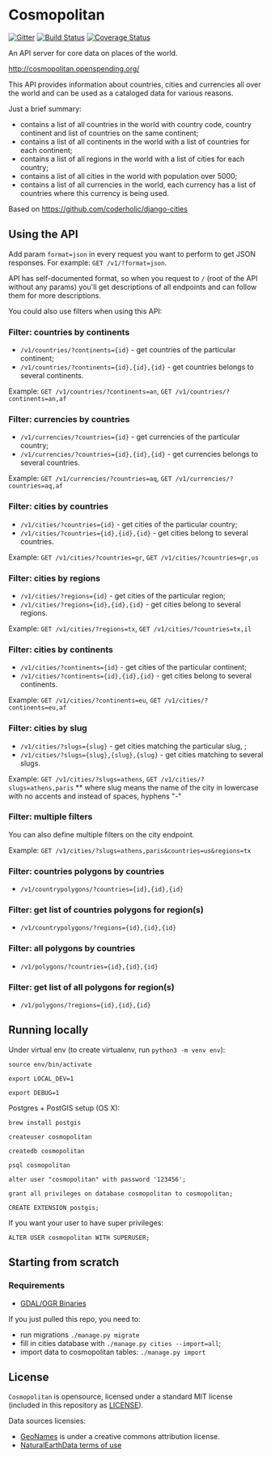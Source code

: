 # Cosmopolitan

[![Gitter](https://img.shields.io/gitter/room/openspending/chat.svg)](https://gitter.im/openspending/chat)
[![Build Status](https://travis-ci.org/openspending/cosmopolitan.svg?branch=master)](https://travis-ci.org/openspending/cosmopolitan) [![Coverage Status](https://coveralls.io/repos/openspending/cosmopolitan/badge.svg?branch=master&service=github)](https://coveralls.io/github/openspending/cosmopolitan?branch=master)

An API server for core data on places of the world.

http://cosmopolitan.openspending.org/

This API provides information about countries, cities and currencies all over the world and can be used as a cataloged data for various reasons.

Just a brief summary:

* contains a list of all countries in the world with country code, country continent and list of countries on the same continent;
* contains a list of all continents in the world with a list of countries for each continent;
* contains a list of all regions in the world with a list of cities for each country;
* contains a list of all cities in the world with population over 5000;
* contains a list of all currencies in the world, each currency has a list of countries where this currency is being used.

Based on https://github.com/coderholic/django-cities

## Using the API

Add param `format=json` in every request you want to perform to get JSON responses.
For example: `GET /v1/?format=json`.

API has self-documented format, so when you request to `/` (root of the API without any params) you'll get descriptions of all endpoints and can follow them for more descriptions.

You could also use filters when using this API:

### Filter: countries by continents

* `/v1/countries/?continents={id}` - get countries of the particular continent;
* `/v1/countries/?continents={id},{id},{id}` - get countries belongs to several continents.

Example: `GET /v1/countries/?continents=an`, `GET /v1/countries/?continents=an,af`

### Filter: currencies by countries

* `/v1/currencies/?countries={id}` - get currencies of the particular country;
* `/v1/currencies/?countries={id},{id},{id}` - get currencies belongs to several countries.

Example: `GET /v1/currencies/?countries=aq`, `GET /v1/currencies/?countries=aq,af`

### Filter: cities by countries

* `/v1/cities/?countries={id}` - get cities of the particular country;
* `/v1/cities/?countries={id},{id},{id}` - get cities belong to several countries.

Example: `GET /v1/cities/?countries=gr`, `GET /v1/cities/?countries=gr,us`

### Filter: cities by regions

* `/v1/cities/?regions={id}` - get cities of the particular region;
* `/v1/cities/?regions={id},{id},{id}` - get cities belong to several regions.

Example: `GET /v1/cities/?regions=tx`, `GET /v1/cities/?countries=tx,il`

### Filter: cities by continents

* `/v1/cities/?continents={id}` - get cities of the particular continent;
* `/v1/cities/?continents={id},{id},{id}` - get cities belong to several continents.

Example: `GET /v1/cities/?continents=eu`, `GET /v1/cities/?continents=eu,af`

### Filter: cities by slug

* `/v1/cities/?slugs={slug}` - get cities matching the particular slug, ;
* `/v1/cities/?slugs={slug},{slug},{slug}` - get cities matching to several slugs.

Example: `GET /v1/cities/?slugs=athens`, `GET /v1/cities/?slugs=athens,paris`
** where slug means the name of the city in lowercase with no accents and instead of spaces,  hyphens "-"

### Filter: multiple filters

You can also define multiple filters on the city endpoint.

Example: `GET /v1/cities/?slugs=athens,paris&countries=us&regions=tx`

### Filter: countries polygons by countries

* `/v1/countrypolygons/?countries={id},{id},{id}`

### Filter: get list of countries polygons for region(s)

* `/v1/countrypolygons/?regions={id},{id},{id}`

### Filter: all polygons by countries

* `/v1/polygons/?countries={id},{id},{id}`

### Filter: get list of all polygons for region(s)

* `/v1/polygons/?regions={id},{id},{id}`

## Running locally

Under virtual env (to create virtualenv, run `python3 -m venv env`):

    source env/bin/activate

    export LOCAL_DEV=1

    export DEBUG=1

Postgres + PostGIS setup (OS X):

    brew install postgis

    createuser cosmopolitan

    createdb cosmopolitan

    psql cosmopolitan

    alter user "cosmopolitan" with password '123456';

    grant all privileges on database cosmopolitan to cosmopolitan;

    CREATE EXTENSION postgis;

If you want your user to have super privileges:

    ALTER USER cosmopolitan WITH SUPERUSER;

## Starting from scratch

### Requirements

* [GDAL/OGR Binaries](http://trac.osgeo.org/gdal/wiki/DownloadingGdalBinaries)

If you just pulled this repo, you need to:

* run migrations `./manage.py migrate`
* fill in cities database with `./manage.py cities --import=all`;
* import data to cosmopolitan tables: `./manage.py import`

## License

`Cosmopolitan` is opensource, licensed under a standard MIT license (included in this repository as [LICENSE](https://github.com/openspending/cosmopolitan/blob/master/LICENSE)).

Data sources licensies:

- [GeoNames](http://www.geonames.org/about.html) is under a creative commons attribution license.
- [NaturalEarthData terms of use](naturalearthdata.com/about/terms-of-use/)
